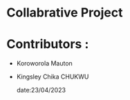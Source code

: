 # Collabrative Project

# Contributors :

* Koroworola Mauton

* Kingsley Chika CHUKWU

	date:23/04/2023
